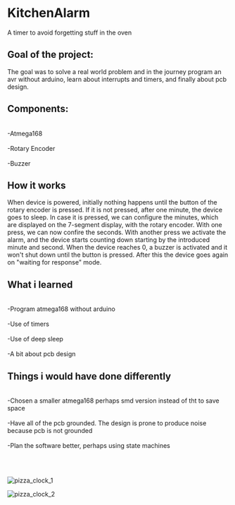 # KitchenAlarm
 A timer to avoid forgetting stuff in the oven
<h2>Goal of the project:</h2>
The goal was to solve a real world problem and in the journey program an avr without arduino, learn about interrupts and timers, and finally about pcb design.

<h2>Components:</h2>
  <br>-Atmega168</br> 
  <br>-Rotary Encoder</br> 
  <br>-Buzzer</br>
  
<h2>How it works</h2>
When device is powered, initially nothing happens until the button of the rotary encoder is pressed. If it is not pressed, after one minute, the device goes to sleep.
In case it is pressed, we can configure the minutes, which are displayed on the 7-segment display, with the rotary encoder. With one press, we can now confire the seconds. With another press
we activate the alarm, and the device starts counting down starting by the introduced minute and second. When the device reaches 0, a buzzer is activated and it won't shut down until the button is pressed.
After this the device goes again on "waiting for response" mode.

<h2>What i learned</h2>
 <br>-Program atmega168 without arduino</br>
 <br>-Use of timers</br>
 <br>-Use of deep sleep</br>
 <br>-A bit about pcb design</br>

<h2>Things i would have done differently</h2>
<br>-Chosen a smaller atmega168 perhaps smd version instead of tht to save space</br>
<br>-Have all of the pcb grounded. The design is prone to produce noise because pcb is not grounded</br>
<br>-Plan the software better, perhaps using state machines</br>

<br></br>

![pizza_clock_1](https://github.com/LucasCanete/KitchenAlarm/assets/57593487/5ca24377-a864-4aa4-a371-c07be57d8711)


![pizza_clock_2](https://github.com/LucasCanete/KitchenAlarm/assets/57593487/21c0dfde-b75c-4e0b-abf3-99eb028f383b)
